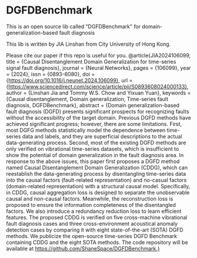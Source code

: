 # DGFDBenchmark
This is an open source lib called "DGFDBenchmark" for domain-generalization-based fault diagnosis

This lib is written by JIA Linshan from City University of Hong Kong.

Please cite our paper if this repo is useful for you.
@article{JIA2024106099,
title = {Causal Disentanglement Domain Generalization for time-series signal fault diagnosis},
journal = {Neural Networks},
pages = {106099},
year = {2024},
issn = {0893-6080},
doi = {https://doi.org/10.1016/j.neunet.2024.106099},
url = {https://www.sciencedirect.com/science/article/pii/S0893608024000133},
author = {Linshan Jia and Tommy W.S. Chow and Yixuan Yuan},
keywords = {Causal disentanglement, Domain generalization, Time-series fault diagnosis, DGFDBenchmark},
abstract = {Domain generalization-based fault diagnosis (DGFD) presents significant prospects for recognizing faults without the accessibility of the target domain. Previous DGFD methods have achieved significant progress; however, there are some limitations. First, most DGFG methods statistically model the dependence between time-series data and labels, and they are superficial descriptions to the actual data-generating process. Second, most of the existing DGFD methods are only verified on vibrational time-series datasets, which is insufficient to show the potential of domain generalization in the fault diagnosis area. In response to the above issues, this paper first proposes a DGFD method named Causal Disentanglement Domain Generalization (CDDG), which can reestablish the data-generating process by disentangling time-series data into the causal factors (fault-related representation) and no-casual factors (domain-related representation) with a structural causal model. Specifically, in CDDG, causal aggregation loss is designed to separate the unobservable causal and non-causal factors. Meanwhile, the reconstruction loss is proposed to ensure the information completeness of the disentangled factors. We also introduce a redundancy reduction loss to learn efficient features. The proposed CDDG is verified on five cross-machine vibrational fault diagnosis cases and three cross-environment acoustical anomaly detection cases by comparing it with eight state-of-the-art (SOTA) DGFD methods. We publicize the open-source time-series DGFD Benchmark containing CDDG and the eight SOTA methods. The code repository will be available at https://github.com/ShaneSpace/DGFDBenchmark.}


